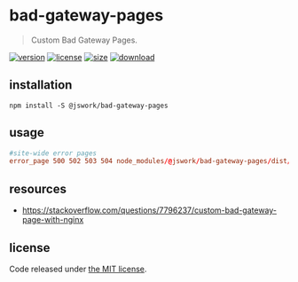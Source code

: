 # bad-gateway-pages
> Custom Bad Gateway Pages.

[![version][version-image]][version-url]
[![license][license-image]][license-url]
[![size][size-image]][size-url]
[![download][download-image]][download-url]


## installation
```shell
npm install -S @jswork/bad-gateway-pages
```

## usage
```conf
#site-wide error pages
error_page 500 502 503 504 node_modules/@jswork/bad-gateway-pages/dist/502.html;
```

## resources
- https://stackoverflow.com/questions/7796237/custom-bad-gateway-page-with-nginx

## license
Code released under [the MIT license](https://github.com/afeiship/bad-gateway-pages/blob/master/LICENSE.txt).

[version-image]: https://img.shields.io/npm/v/@jswork/bad-gateway-pages
[version-url]: https://npmjs.org/package/@jswork/bad-gateway-pages

[license-image]: https://img.shields.io/npm/l/@jswork/bad-gateway-pages
[license-url]: https://github.com/afeiship/bad-gateway-pages/blob/master/LICENSE.txt

[size-image]: https://img.shields.io/bundlephobia/minzip/@jswork/bad-gateway-pages
[size-url]: https://github.com/afeiship/bad-gateway-pages/blob/master/dist/bad-gateway-pages.min.js

[download-image]: https://img.shields.io/npm/dm/@jswork/bad-gateway-pages
[download-url]: https://www.npmjs.com/package/@jswork/bad-gateway-pages
